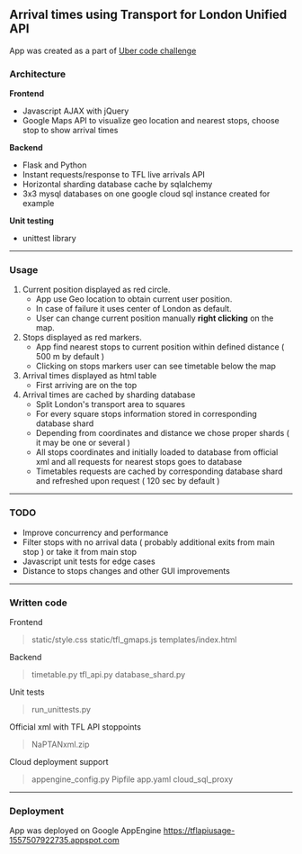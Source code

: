 Arrival times using Transport for London Unified API
----
App was created as a part of [Uber code challenge](https://github.com/uber-archive/coding-challenge-tools/blob/master/coding_challenge.md)
### Architecture
**Frontend** 
 - Javascript AJAX with jQuery
 - Google Maps API to visualize geo location and nearest stops, choose stop to show arrival times

**Backend** 
 - Flask and Python
 - Instant requests/response to TFL live arrivals API
 - Horizontal sharding database cache by sqlalchemy 
 - 3x3 mysql databases on one google cloud sql instance created for example
 
**Unit testing**
 - unittest library
----
### Usage
 1. Current position displayed as red circle. 
	 - App use Geo location to obtain current user position. 
	 - In case of failure it uses center of London as default. 
	 - User can change current position manually **right clicking** on the map.
 2. Stops displayed as red markers.
	 - App find nearest stops to current position within defined distance ( 500 m by default ) 
	 - Clicking on stops markers user can see timetable below the map 
 3. Arrival times displayed as html table
	 - First arriving are on the top
 4. Arrival times are cached by sharding database
	 - Split London's transport area to squares
	 - For every square stops information stored in corresponding database shard
	 - Depending from coordinates and distance we chose proper shards ( it may be one or several )
	 - All stops coordinates and initially loaded to database from official xml and all requests for nearest stops goes to database 
	 - Timetables requests are cached by corresponding database shard and refreshed upon request ( 120 sec by default )
----
### TODO
- Improve concurrency and performance
- Filter stops with no arrival data ( probably additional exits from main stop ) or take it from main stop
- Javascript unit tests for edge cases
- Distance to stops changes and other GUI improvements

----
### Written code 
Frontend
> static/style.css
> static/tfl_gmaps.js
> templates/index.html 

Backend
> timetable.py
> tfl_api.py
> database_shard.py

Unit tests
> run_unittests.py

Official xml with TFL API stoppoints
> NaPTANxml.zip

Cloud deployment support
> appengine_config.py
> Pipfile
> app.yaml
> cloud_sql_proxy    

----
### Deployment
App was deployed on Google AppEngine 
https://tflapiusage-1557507922735.appspot.com
